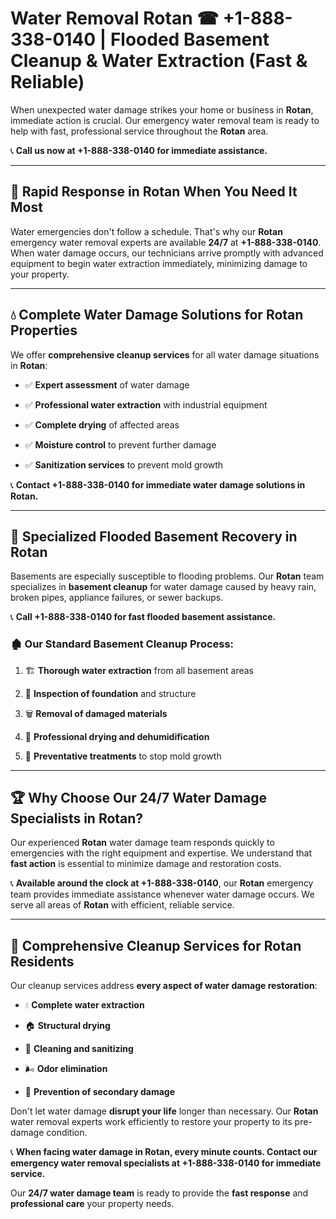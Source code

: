 # Water Removal Rotan ☎ +1-888-338-0140 | Flooded Basement Cleanup & Water Extraction (Fast & Reliable)

When unexpected water damage strikes your home or business in **Rotan**, immediate action is crucial. Our emergency water removal team is ready to help with fast, professional service throughout the **Rotan** area. 

📞 **Call us now at +1-888-338-0140 for immediate assistance.**
---
## 🚀 Rapid Response in Rotan When You Need It Most
Water emergencies don't follow a schedule. That's why our **Rotan** emergency water removal experts are available **24/7** at **+1-888-338-0140**. When water damage occurs, our technicians arrive promptly with advanced equipment to begin water extraction immediately, minimizing damage to your property.
---
## 💧 Complete Water Damage Solutions for Rotan Properties
We offer **comprehensive cleanup services** for all water damage situations in **Rotan**:
- ✅ **Expert assessment** of water damage  
- ✅ **Professional water extraction** with industrial equipment  
- ✅ **Complete drying** of affected areas  
- ✅ **Moisture control** to prevent further damage  
- ✅ **Sanitization services** to prevent mold growth  
📞 **Contact +1-888-338-0140 for immediate water damage solutions in Rotan.**
---
## 🌊 Specialized Flooded Basement Recovery in Rotan
Basements are especially susceptible to flooding problems. Our **Rotan** team specializes in **basement cleanup** for water damage caused by heavy rain, broken pipes, appliance failures, or sewer backups. 
📞 **Call +1-888-338-0140 for fast flooded basement assistance.**
### 🏚️ Our Standard Basement Cleanup Process:
1. 🏗️ **Thorough water extraction** from all basement areas  
2. 🔎 **Inspection of foundation** and structure  
3. 🗑️ **Removal of damaged materials**  
4. 💨 **Professional drying and dehumidification**  
5. 🚫 **Preventative treatments** to stop mold growth  
---
## 🏆 Why Choose Our 24/7 Water Damage Specialists in Rotan?
Our experienced **Rotan** water damage team responds quickly to emergencies with the right equipment and expertise. We understand that **fast action** is essential to minimize damage and restoration costs.
📞 **Available around the clock at +1-888-338-0140**, our **Rotan** emergency team provides immediate assistance whenever water damage occurs. We serve all areas of **Rotan** with efficient, reliable service.
---
## 🧹 Comprehensive Cleanup Services for Rotan Residents
Our cleanup services address **every aspect of water damage restoration**:
- 💧 **Complete water extraction**  
- 🏠 **Structural drying**  
- 🧼 **Cleaning and sanitizing**  
- 🌬️ **Odor elimination**  
- 🚫 **Prevention of secondary damage**  
Don't let water damage **disrupt your life** longer than necessary. Our **Rotan** water removal experts work efficiently to restore your property to its pre-damage condition.
📞 **When facing water damage in Rotan, every minute counts. Contact our emergency water removal specialists at +1-888-338-0140 for immediate service.**
Our **24/7 water damage team** is ready to provide the **fast response** and **professional care** your property needs.
